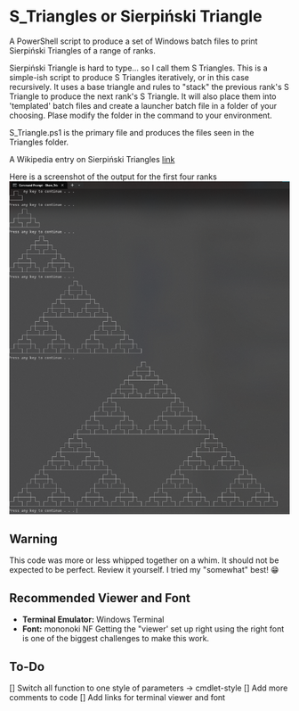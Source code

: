 # S_Triangles or Sierpiński Triangle
A PowerShell script to produce a set of Windows batch files to print Sierpiński Triangles of a range of ranks.

Sierpiński Triangle is hard to type... so I call them S Triangles.  This is a simple-ish script to produce S Triangles iteratively, or in this case recursively.  It uses a base triangle and rules to "stack" the previous rank's S Triangle to produce the next rank's S Triangle.  It will also place them into 'templated' batch files and create a launcher batch file in a folder of your choosing.  Plase modify the folder in the command to your environment.

S_Triangle.ps1 is the primary file and produces the files seen in the Triangles folder.


A Wikipedia entry on Sierpiński Triangles
[link](https://en.wikipedia.org/wiki/Sierpi%C5%84ski_triangle)

Here is a screenshot of the output for the first four ranks
![S_Triangles Ranks 1-4](https://github.com/KnowledgeNerd/S_Triangles/blob/main/images/S_Triangle-Rank-1-4.png)



## __Warning__
This code was more or less whipped together on a whim.  It should not be expected to be perfect.  Review it yourself.  I tried my "somewhat" best! 😁


## Recommended Viewer and Font
- __Terminal Emulator:__ Windows Terminal
- __Font:__ mononoki NF
Getting the "viewer' set up right using the right font is one of the biggest challenges to make this work.


## To-Do
[] Switch all function to one style of parameters -> cmdlet-style
[] Add more comments to code
[] Add links for terminal viewer and font
